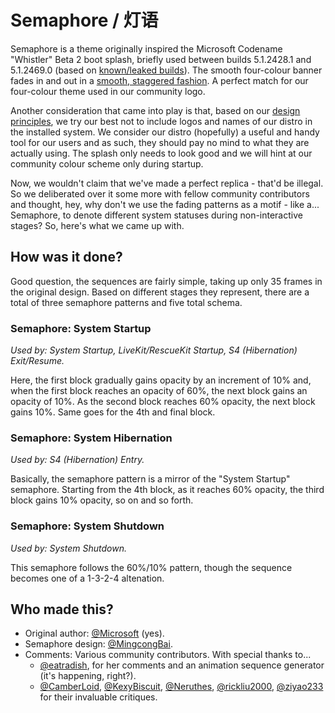 Semaphore / 灯语
================

Semaphore is a theme originally inspired the Microsoft Codename "Whistler" Beta
2 boot splash, briefly used between builds 5.1.2428.1 and 5.1.2469.0 (based on
[known/leaked builds](http://www.thecollectionbook.info/gallery/?f=/windows/nt%20kernel/windows%20xp/)).
The smooth four-colour banner fades in and out in a
[smooth, staggered fashion](https://www.deviantart.com/oscareczek/art/Windows-Whistler-Beta-2-boot-screen-537606861). A perfect match for our
four-colour theme used in our community logo.

Another consideration that came into play is that, based on our
[design principles](https://wiki.aosc.io/aosc-os/is-aosc-os-right-for-me/), we
try our best not to include logos and names of our distro in the installed
system. We consider our distro (hopefully) a useful and handy tool for our users
and as such, they should pay no mind to what they are actually using. The splash
only needs to look good and we will hint at our community colour scheme only
during startup.

Now, we wouldn't claim that we've made a perfect replica - that'd be illegal.
So we deliberated over it some more with fellow community contributors and
thought, hey, why don't we use the fading patterns as a motif - like a...
Semaphore, to denote different system statuses during non-interactive stages?
So, here's what we came up with.

How was it done?
----------------

Good question, the sequences are fairly simple, taking up only 35 frames in the
original design. Based on different stages they represent, there are a total of
three semaphore patterns and five total schema.

### Semaphore: System Startup

*Used by: System Startup, LiveKit/RescueKit Startup, S4 (Hibernation)
Exit/Resume.*

Here, the first block gradually gains opacity by an increment of 10% and, when
the first block reaches an opacity of 60%, the next block gains an opacity of
10%. As the second block reaches 60% opacity, the next block gains 10%. Same
goes for the 4th and final block.

### Semaphore: System Hibernation

*Used by: S4 (Hibernation) Entry.*

Basically, the semaphore pattern is a mirror of the "System Startup" semaphore.
Starting from the 4th block, as it reaches 60% opacity, the third block gains
10% opacity, so on and so forth.

### Semaphore: System Shutdown

*Used by: System Shutdown.*

This semaphore follows the 60%/10% pattern, though the sequence becomes one of
a 1-3-2-4 altenation.

Who made this?
--------------

- Original author: [@Microsoft](https://github.com/Microsoft) (yes).
- Semaphore design: [@MingcongBai](https://github.com/MingcongBai).
- Comments: Various community contributors. With special thanks to...
    - [@eatradish](https://github.com/eatradish), for her comments and an
    animation sequence generator (it's happening, right?).
    - [@CamberLoid](https://github.com/CamberLoid),
    [@KexyBiscuit](https://github.com/KexyBiscuit),
    [@Neruthes](https://github.com/Neruthes),
    [@rickliu2000](https://github.com/rickliu2000),
    [@ziyao233](https://github.com/ziyao233) for their invaluable critiques.
